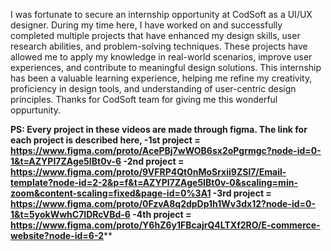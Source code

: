 I was fortunate to secure an internship opportunity at CodSoft as a UI/UX designer. During my time here, I have worked on and successfully completed multiple projects that have enhanced my design skills, user research abilities, and problem-solving techniques. These projects have allowed me to apply my knowledge in real-world scenarios, improve user experiences, and contribute to meaningful design solutions. This internship has been a valuable learning experience, helping me refine my creativity, proficiency in design tools, and understanding of user-centric design principles. Thanks for CodSoft team for giving me this wonderful oppurtunity.

**PS: Every project in these videos are made through figma. The link for each project is described here,
  -1st project = https://www.figma.com/proto/AcePBj7wWOB6sx2oPgrmgc?node-id=0-1&t=AZYPI7ZAge5IBt0v-6
  -2nd project = https://www.figma.com/proto/9VFRP4Qt0nMoSrxii9ZSl7/Email-template?node-id=2-2&p=f&t=AZYPI7ZAge5IBt0v-0&scaling=min-zoom&content-scaling=fixed&page-id=0%3A1
  -3rd project = https://www.figma.com/proto/0FzvA8q2dpDp1h1Wv3dx12?node-id=0-1&t=5yokWwhC7IDRcVBd-6
  -4th project = https://www.figma.com/proto/Y6hZ6y1FBcajrQ4LTXf2RO/E-commerce-website?node-id=6-2****
